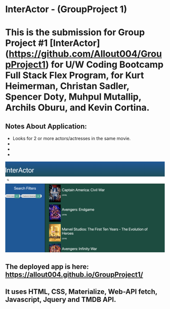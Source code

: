 # InterActor - (GroupProject 1)

# This is the submission for Group Project #1 [InterActor] (https://github.com/Allout004/GroupProject1) for U/W Coding Bootcamp Full Stack Flex Program, for Kurt Heimerman, Christan Sadler, Spencer Doty, Muhpul Mutallip, Archils Oburu, and Kevin Cortina.

## Notes About Application:      
* Looks for 2 or more actors/actresses in the same movie.
*
*
*

![Screenshot of InterActor](./assets/pictures/AppScreenShot.png)

## The deployed app is here:  https://allout004.github.io/GroupProject1/

## It uses HTML, CSS, Materialize, Web-API fetch, Javascript, Jquery and TMDB API.
